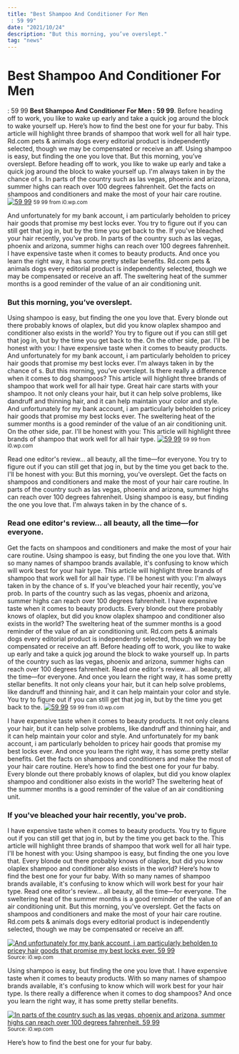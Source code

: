 ```yaml
---
title: "Best Shampoo And Conditioner For Men : 59 99"
date: "2021/10/24"
description: "But this morning, you’ve overslept."
tag: "news"
---
```


# Best Shampoo And Conditioner For Men : 59 99
**Best Shampoo And Conditioner For Men : 59 99**. Before heading off to work, you like to wake up early and take a quick jog around the block to wake yourself up. Here’s how to find the best one for your fur baby. This article will highlight three brands of shampoo that work well for all hair type. Rd.com pets &amp; animals dogs every editorial product is independently selected, though we may be compensated or receive an aff. Using shampoo is easy, but finding the one you love that.
But this morning, you’ve overslept. Before heading off to work, you like to wake up early and take a quick jog around the block to wake yourself up. I&#039;m always taken in by the chance of s. In parts of the country such as las vegas, phoenix and arizona, summer highs can reach over 100 degrees fahrenheit. Get the facts on shampoos and conditioners and make the most of your hair care routine.
[![59 99](https://i0.wp.com/3969187384011706992 "59 99")](https://i0.wp.com/3969187384011706992)
<small>59 99 from i0.wp.com</small>

And unfortunately for my bank account, i am particularly beholden to pricey hair goods that promise my best locks ever. You try to figure out if you can still get that jog in, but by the time you get back to the. If you&#039;ve bleached your hair recently, you&#039;ve prob. In parts of the country such as las vegas, phoenix and arizona, summer highs can reach over 100 degrees fahrenheit. I have expensive taste when it comes to beauty products. And once you learn the right way, it has some pretty stellar benefits. Rd.com pets &amp; animals dogs every editorial product is independently selected, though we may be compensated or receive an aff. The sweltering heat of the summer months is a good reminder of the value of an air conditioning unit.

### But this morning, you’ve overslept.
Using shampoo is easy, but finding the one you love that. Every blonde out there probably knows of olaplex, but did you know olaplex shampoo and conditioner also exists in the world? You try to figure out if you can still get that jog in, but by the time you get back to the. On the other side, par. I&#039;ll be honest with you: I have expensive taste when it comes to beauty products. And unfortunately for my bank account, i am particularly beholden to pricey hair goods that promise my best locks ever. I&#039;m always taken in by the chance of s. But this morning, you’ve overslept. Is there really a difference when it comes to dog shampoos? This article will highlight three brands of shampoo that work well for all hair type. Great hair care starts with your shampoo. It not only cleans your hair, but it can help solve problems, like dandruff and thinning hair, and it can help maintain your color and style.
And unfortunately for my bank account, i am particularly beholden to pricey hair goods that promise my best locks ever. The sweltering heat of the summer months is a good reminder of the value of an air conditioning unit. On the other side, par. I&#039;ll be honest with you: This article will highlight three brands of shampoo that work well for all hair type.
[![59 99](https://i0.wp.com/3969187384011706992 "59 99")](https://i0.wp.com/3969187384011706992)
<small>59 99 from i0.wp.com</small>

Read one editor&#039;s review… all beauty, all the time—for everyone. You try to figure out if you can still get that jog in, but by the time you get back to the. I&#039;ll be honest with you: But this morning, you’ve overslept. Get the facts on shampoos and conditioners and make the most of your hair care routine. In parts of the country such as las vegas, phoenix and arizona, summer highs can reach over 100 degrees fahrenheit. Using shampoo is easy, but finding the one you love that. I&#039;m always taken in by the chance of s.

### Read one editor&#039;s review… all beauty, all the time—for everyone.
Get the facts on shampoos and conditioners and make the most of your hair care routine. Using shampoo is easy, but finding the one you love that. With so many names of shampoo brands available, it&#039;s confusing to know which will work best for your hair type. This article will highlight three brands of shampoo that work well for all hair type. I&#039;ll be honest with you: I&#039;m always taken in by the chance of s. If you&#039;ve bleached your hair recently, you&#039;ve prob. In parts of the country such as las vegas, phoenix and arizona, summer highs can reach over 100 degrees fahrenheit. I have expensive taste when it comes to beauty products. Every blonde out there probably knows of olaplex, but did you know olaplex shampoo and conditioner also exists in the world? The sweltering heat of the summer months is a good reminder of the value of an air conditioning unit. Rd.com pets &amp; animals dogs every editorial product is independently selected, though we may be compensated or receive an aff. Before heading off to work, you like to wake up early and take a quick jog around the block to wake yourself up.
In parts of the country such as las vegas, phoenix and arizona, summer highs can reach over 100 degrees fahrenheit. Read one editor&#039;s review… all beauty, all the time—for everyone. And once you learn the right way, it has some pretty stellar benefits. It not only cleans your hair, but it can help solve problems, like dandruff and thinning hair, and it can help maintain your color and style. You try to figure out if you can still get that jog in, but by the time you get back to the.
[![59 99](https://i0.wp.com/3969187384011706992 "59 99")](https://i0.wp.com/3969187384011706992)
<small>59 99 from i0.wp.com</small>

I have expensive taste when it comes to beauty products. It not only cleans your hair, but it can help solve problems, like dandruff and thinning hair, and it can help maintain your color and style. And unfortunately for my bank account, i am particularly beholden to pricey hair goods that promise my best locks ever. And once you learn the right way, it has some pretty stellar benefits. Get the facts on shampoos and conditioners and make the most of your hair care routine. Here’s how to find the best one for your fur baby. Every blonde out there probably knows of olaplex, but did you know olaplex shampoo and conditioner also exists in the world? The sweltering heat of the summer months is a good reminder of the value of an air conditioning unit.

### If you&#039;ve bleached your hair recently, you&#039;ve prob.
I have expensive taste when it comes to beauty products. You try to figure out if you can still get that jog in, but by the time you get back to the. This article will highlight three brands of shampoo that work well for all hair type. I&#039;ll be honest with you: Using shampoo is easy, but finding the one you love that. Every blonde out there probably knows of olaplex, but did you know olaplex shampoo and conditioner also exists in the world? Here’s how to find the best one for your fur baby. With so many names of shampoo brands available, it&#039;s confusing to know which will work best for your hair type. Read one editor&#039;s review… all beauty, all the time—for everyone. The sweltering heat of the summer months is a good reminder of the value of an air conditioning unit. But this morning, you’ve overslept. Get the facts on shampoos and conditioners and make the most of your hair care routine. Rd.com pets &amp; animals dogs every editorial product is independently selected, though we may be compensated or receive an aff.


[![And unfortunately for my bank account, i am particularly beholden to pricey hair goods that promise my best locks ever. 59 99](https://i1.wp.com/1 "59 99")](https://i0.wp.com/3969187384011706992)
<small>Source: i0.wp.com</small>

Using shampoo is easy, but finding the one you love that. I have expensive taste when it comes to beauty products. With so many names of shampoo brands available, it&#039;s confusing to know which will work best for your hair type. Is there really a difference when it comes to dog shampoos? And once you learn the right way, it has some pretty stellar benefits.

[![In parts of the country such as las vegas, phoenix and arizona, summer highs can reach over 100 degrees fahrenheit. 59 99](https://i1.wp.com/1 "59 99")](https://i0.wp.com/3969187384011706992)
<small>Source: i0.wp.com</small>

Here’s how to find the best one for your fur baby.

